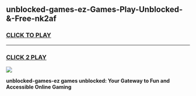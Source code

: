 
## unblocked-games-ez-Games-Play-Unblocked-&-Free-nk2af
<h3>
<a href="https://premium76.site?title=unblocked-games-ez&ref=24A">CLICK TO PLAY</a></h3>
<hr>

<h3>
<a href="https://premium76.site?title=unblocked-games-ez&ref=24A">CLICK 2 PLAY</a>
  
</h3>

<a href="https://premium76.site?title=unblocked-games-ez&ref=24A"><img src="https://clearcache.store/games.png"></a>


**unblocked-games-ez games unblocked: Your Gateway to Fun and Accessible Online Gaming**
